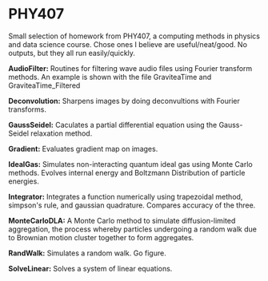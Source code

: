 # PHY407
Small selection of homework from PHY407, a computing methods in physics and data science course.
Chose ones I believe are useful/neat/good. No outputs, but they all run easily/quickly.

**AudioFilter:** Routines for filtering wave audio files using Fourier transform methods. An example is shown with the file GraviteaTime and GraviteaTime_Filtered

**Deconvolution:** Sharpens images by doing deconvultions with Fourier transforms.

**GaussSeidel:** Caculates a partial differential equation using the Gauss-Seidel relaxation method.

**Gradient:** Evaluates gradient map on images.

**IdealGas:** Simulates non-interacting quantum ideal gas using Monte Carlo methods. Evolves internal energy and Boltzmann Distribution of particle energies.

**Integrator:** Integrates a function numerically using trapezoidal method, simpson's rule, and gaussian quadrature. Compares accuracy of the three.

**MonteCarloDLA:** A Monte Carlo method to simulate diffusion-limited aggregation, the process whereby particles undergoing a random walk due to Brownian motion cluster together to form aggregates.

**RandWalk:** Simulates a random walk. Go figure.

**SolveLinear:** Solves a system of linear equations.
